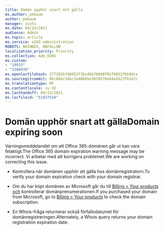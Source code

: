 ```yaml
---
title: Domän upphör snart att gälla
ms.author: pebaum
author: pebaum
manager: scotv
ms.date: 04/14/2021
audience: Admin
ms.topic: article
ms.service: o365-administration
ROBOTS: NOINDEX, NOFOLLOW
localization_priority: Priority
ms.collection: Adm_O365
ms.custom:
- "10933"
- "5300030"
ms.openlocfilehash: 277285bfd0d52f3bcdbb7b0d0702f8032f6b9dce
ms.sourcegitcommit: 8bc60ec34bc1e40685e3976576e04a2623f63a7c
ms.translationtype: MT
ms.contentlocale: sv-SE
ms.lasthandoff: 04/15/2021
ms.locfileid: "51837544"
---
```

# <a name="domain-expiring-soon"></a><span data-ttu-id="ab754-102">Domän upphör snart att gälla</span><span class="sxs-lookup"><span data-stu-id="ab754-102">Domain expiring soon</span></span>

<span data-ttu-id="ab754-103">Varningsmeddelandet om att Office 365-domänen går ut kan vara felaktigt.</span><span class="sxs-lookup"><span data-stu-id="ab754-103">The Office 365 domain expiration warning message may be incorrect.</span></span> <span data-ttu-id="ab754-104">Vi arbetar med att korrigera problemet.</span><span class="sxs-lookup"><span data-stu-id="ab754-104">We are working on correcting this issue.</span></span>

- <span data-ttu-id="ab754-105">Kontrollera när domänen upphör att gälla hos domänregistratorn.</span><span class="sxs-lookup"><span data-stu-id="ab754-105">To verify your domain expiration check with your domain registrar.</span></span>

- <span data-ttu-id="ab754-106">Om du har köpt domänen av Microsoft går du till [Billing > Your products och](https://admin.microsoft.com/Adminportal/Home?source=applauncher#/subscriptions) kontrollerar domänprenumerationen.</span><span class="sxs-lookup"><span data-stu-id="ab754-106">If you purchased your domain from Microsoft, go to [Billing > Your products](https://admin.microsoft.com/Adminportal/Home?source=applauncher#/subscriptions) to check the domain subscription.</span></span>

- <span data-ttu-id="ab754-107">En Whois-fråga returnerar också förfallodatumet för domänregistreringen.</span><span class="sxs-lookup"><span data-stu-id="ab754-107">Alternately, a Whois query returns your domain registration expiration date.</span></span>